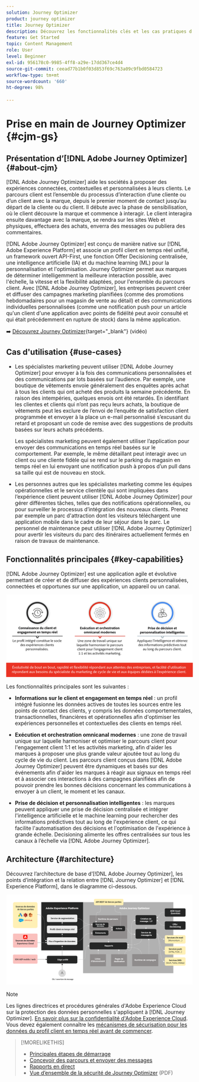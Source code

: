 ```yaml
---
solution: Journey Optimizer
product: journey optimizer
title: Journey Optimizer
description: Découvrez les fonctionnalités clés et les cas pratiques d’Adobe Journey Optimizer
feature: Get Started
topic: Content Management
role: User
level: Beginner
exl-id: 956178c0-9985-4ff8-a29e-17dd367ce4d4
source-git-commit: ceead77b1b0f03d853f69c763a09c9fbd0584723
workflow-type: tm+mt
source-wordcount: '660'
ht-degree: 98%

---
```


# Prise en main de Journey Optimizer {#cjm-gs}

## Présentation d’[!DNL Adobe Journey Optimizer] {#about-cjm}

[!DNL Adobe Journey Optimizer] aide les sociétés à proposer des expériences connectées, contextuelles et personnalisées à leurs clients. Le parcours client est l’ensemble du processus d’interaction d’une cliente ou d’un client avec la marque, depuis le premier moment de contact jusqu’au départ de la cliente ou du client. Il débute avec la phase de sensibilisation, où le client découvre la marque et commence à interagir. Le client interagira ensuite davantage avec la marque, se rendra sur les sites Web et physiques, effectuera des achats, enverra des messages ou publiera des commentaires.

[!DNL Adobe Journey Optimizer] est conçu de manière native sur [!DNL Adobe Experience Platform] et associe un profil client en temps réel unifié, un framework ouvert API-First, une fonction Offer Decisioning centralisée, une intelligence artificielle (IA) et du machine learning (ML) pour la personnalisation et l&#39;optimisation. Journey Optimizer permet aux marques de déterminer intelligemment la meilleure interaction possible, avec l&#39;échelle, la vitesse et la flexibilité adaptées, pour l&#39;ensemble du parcours client. Avec [!DNL Adobe Journey Optimizer], les entreprises peuvent créer et diffuser des campagnes marketing planifiées (comme des promotions hebdomadaires pour un magasin de vente au détail) et des communications individuelles personnalisées (comme une notification push pour un article qu&#39;un client d&#39;une application avec points de fidélité peut avoir consulté et qui était précédemment en rupture de stock) dans la même application.

➡️ [Découvrez Journey Optimizer](https://experienceleague.adobe.com/docs/journey-optimizer-learn/tutorials/introduction-to-journey-optimizer/introduction.html?lang=fr){target="_blank"} (vidéo)


## Cas d&#39;utilisation {#use-cases}

* Les spécialistes marketing peuvent utiliser [!DNL Adobe Journey Optimizer] pour envoyer à la fois des communications personnalisées et des communications par lots basées sur l’audience. Par exemple, une boutique de vêtements envoie généralement des enquêtes après achat à tous les clients qui ont acheté des produits la semaine précédente. En raison des intempéries, quelques envois ont été retardés. En identifiant les clientes et clients qui n’ont pas reçu leurs achats, la boutique de vêtements peut les exclure de l’envoi de l’enquête de satisfaction client programmée et envoyer à la place un e-mail personnalisé s’excusant du retard et proposant un code de remise avec des suggestions de produits basées sur leurs achats précédents.

  Les spécialistes marketing peuvent également utiliser l’application pour envoyer des communications en temps réel basées sur le comportement. Par exemple, le même détaillant peut interagir avec un client ou une cliente fidèle qui se rend sur le parking du magasin en temps réel en lui envoyant une notification push à propos d’un pull dans sa taille qui est de nouveau en stock.

* Les personnes autres que les spécialistes marketing comme les équipes opérationnelles et le service clientèle qui sont impliquées dans l’expérience client peuvent utiliser [!DNL Adobe Journey Optimizer] pour gérer différentes tâches, telles que des notifications opérationnelles, ou pour surveiller le processus d’intégration des nouveaux clients. Prenez par exemple un parc d&#39;attraction dont les visiteurs téléchargent une application mobile dans le cadre de leur séjour dans le parc. Le personnel de maintenance peut utiliser [!DNL Adobe Journey Optimizer] pour avertir les visiteurs du parc des itinéraires actuellement fermés en raison de travaux de maintenance.

## Fonctionnalités principales {#key-capabilities}

[!DNL Adobe Journey Optimizer] est une application agile et évolutive permettant de créer et de diffuser des expériences clients personnalisées, connectées et opportunes
sur une application, un appareil ou un canal.

![](assets/ajo-capabilities.png)

Les fonctionnalités principales sont les suivantes :

* **Informations sur le client et engagement en temps réel** : un profil intégré fusionne les données actives de toutes les sources entre les points de contact des clients, y compris les données comportementales, transactionnelles, financières et opérationnelles afin d&#39;optimiser les expériences personnelles et contextuelles des clients en temps réel.

* **Exécution et orchestration omnicanal modernes** : une zone de travail unique sur laquelle harmoniser et optimiser le parcours client pour l&#39;engagement client 1:1 et les activités marketing, afin d&#39;aider les marques à proposer une plus grande valeur ajoutée tout au long du cycle de vie du client. Les parcours client conçus dans [!DNL Adobe Journey Optimizer] peuvent être dynamiques et basés sur des événements afin d&#39;aider les marques à réagir aux signaux en temps réel et à associer ces interactions à des campagnes planifiées afin de pouvoir prendre les bonnes décisions concernant les communications à envoyer à un client, le moment et les canaux.

* **Prise de décision et personnalisation intelligentes** : les marques peuvent appliquer une prise de décision centralisée et intégrer l&#39;intelligence artificielle et le machine learning pour rechercher des informations prédictives tout au long de l&#39;expérience client, ce qui facilite l&#39;automatisation des décisions et l&#39;optimisation de l&#39;expérience à grande échelle. Decisioning alimente les offres centralisées sur tous les canaux à l’échelle via [!DNL Adobe Journey Optimizer].

## Architecture {#architecture}

Découvrez l’architecture de base d’[!DNL Adobe Journey Optimizer], les points d’intégration et la relation entre [!DNL Journey Optimizer] et [!DNL Experience Platform], dans le diagramme ci-dessous.

![](assets/ajo-architecture.png)


>[!NOTE]
>
> Les lignes directrices et procédures générales d&#39;Adobe Experience Cloud sur la protection des données personnelles s&#39;appliquent à [!DNL Journey Optimizer]. [En savoir plus sur la confidentialité d&#39;Adobe Experience Cloud](https://www.adobe.com/fr/privacy/experience-cloud.html).
> Vous devez également connaître les [mécanismes de sécurisation pour les données du profil client en temps réel avant de commencer](https://experienceleague.adobe.com/docs/experience-platform/profile/guardrails.html?lang=fr).


>[!MORELIKETHIS]
>
>* [Principales étapes de démarrage](quick-start.md)
>* [Concevoir des parcours et envoyer des messages](../building-journeys/journey-gs.md)
>* [Rapports en direct](../reports/live-report.md)
>* [Vue d’ensemble de la sécurité de Journey Optimizer](https://www.adobe.com/content/dam/cc/en/security/pdfs/AJO_SecurityOverview.pdf) (PDF)
